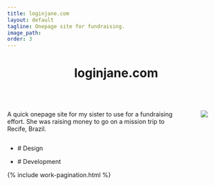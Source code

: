 ```yaml
---
title: loginjane.com
layout: default
tagline: Onepage site for fundraising.
image_path: 
order: 3
---
```


<header>
    <h1>loginjane.com</h1>
</header>

<section class="row">
    <div class="post-content offset-by-two eight columns">
        <p>A quick onepage site for my sister to use for a fundraising effort. She was raising money to go on a mission trip to Recife, Brazil.</p>
        <figure class="image-wide">
            <img src="{{ site.url }}/assets/loginjane.png">
        </figure>
    </div>
    <aside class="post-meta two columns">
        <ul>
            <li><p>&#35; Design</p></li>
            <li><p>&#35; Development</p></li>
        </ul>
    </aside>
</section>
<section>
    {% include work-pagination.html %}
</section>